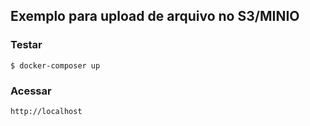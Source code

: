 ## Exemplo para upload de arquivo no S3/MINIO


### Testar 
~~~
$ docker-composer up
~~~


### Acessar

~~~
http://localhost
~~~